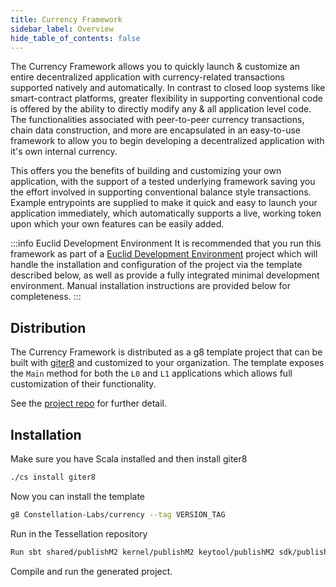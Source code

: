 ```yaml
---
title: Currency Framework
sidebar_label: Overview
hide_table_of_contents: false
---
```


<intro-end />

The Currency Framework allows you to quickly launch & customize an entire decentralized application with currency-related transactions supported natively and automatically. In contrast to closed loop systems like smart-contract platforms, greater flexibility in supporting conventional code is offered by the ability to directly modify any & all application level code. The functionalities associated with peer-to-peer currency transactions, chain data construction, and more are encapsulated in an easy-to-use framework to allow you to begin developing a decentralized application with it's own internal currency. 

This offers you the benefits of building and customizing your own application, with the support of a tested underlying framework saving you the effort involved in supporting conventional balance style transactions. Example entrypoints are supplied to make it quick and easy to launch your application immediately, which automatically supports a live, working token upon which your own features can be easily added.

:::info Euclid Development Environment
It is recommended that you run this framework as part of a [Euclid Development Environment](/sdk/elements/dev-environment) project which will handle the installation and configuration of the project via the template described below, as well as provide a fully integrated minimal development environment. Manual installation instructions are provided below for completeness. 
:::

## Distribution
The Currency Framework is distributed as a g8 template project that can be built with [giter8](http://www.foundweekends.org/giter8/) and customized to your organization. The template exposes the `Main` method for both the `L0` and `L1` applications which allows full customization of their functionality. 

See the [project repo](https://github.com/Constellation-Labs/currency.g8) for further detail.

## Installation
Make sure you have Scala installed and then install giter8
```bash
./cs install giter8
```

Now you can install the template
```bash
g8 Constellation-Labs/currency --tag VERSION_TAG
```

Run in the Tessellation repository
```bash
Run sbt shared/publishM2 kernel/publishM2 keytool/publishM2 sdk/publishM2 dagL1/publishM2 currencyL0/publishM2 currencyL1/publishM2 
```

Compile and run the generated project. 

